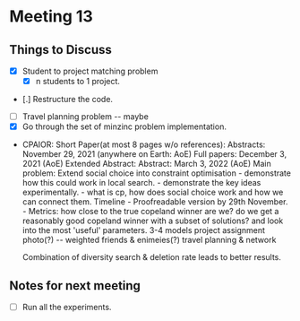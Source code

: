 # Meeting 13

## Things to Discuss
- [x] Student to project matching problem
    - [x] n students to 1 project.
- [.] Restructure the code.
- [ ] Travel planning problem -- maybe
- [x] Go through the set of minzinc problem implementation.
- CPAIOR:
    Short Paper(at most 8 pages w/o references):
        Abstracts:  November 29, 2021 (anywhere on Earth: AoE)
        Full papers: December 3, 2021 (AoE)
    Extended Abstract:
        Abstract: March 3, 2022 (AoE)
    Main problem: Extend social choice into constraint optimisation
        - demonstrate how this could work in local search.
        - demonstrate the key ideas experimentally.
        - what is cp, how does social choice work and how we can connect them.
    Timeline
        - Proofreadable version by 29th November.
        - Metrics:
            how close to the true copeland winner are we?
            do we get a reasonably good copeland winner with a subset of solutions?
            and look into the most 'useful' parameters.
            3-4 models
                project assignment
                photo(?) -- weighted friends & enimeies(?)
                travel planning & network

    Combination of diversity search & deletion rate leads to better results.

## Notes for next meeting
- [ ] Run all the experiments.